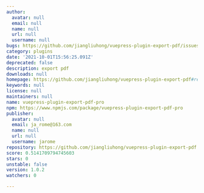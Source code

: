 ```yaml
---
author:
  avatar: null
  email: null
  name: null
  url: null
  username: null
bugs: https://github.com/jiangliuhong/vuepress-plugin-export-pdf/issues
category: plugins
date: '2021-10-01T15:56:25.091Z'
deprecated: false
description: export pdf
downloads: null
homepage: https://github.com/jiangliuhong/vuepress-plugin-export-pdf#readme
keywords: null
license: null
maintainers: null
name: vuepress-plugin-export-pdf-pro
npm: https://www.npmjs.com/package/vuepress-plugin-export-pdf-pro
publisher:
  avatar: null
  email: ja_rome@163.com
  name: null
  url: null
  username: jarome
repository: https://github.com/jiangliuhong/vuepress-plugin-export-pdf
score: 0.5141709794745603
stars: 0
unstable: false
version: 1.0.2
watchers: 0

---
```



